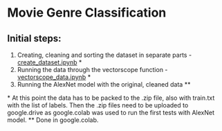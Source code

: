 # Movie Genre Classification

## Initial steps:

1. Creating, cleaning and sorting the dataset in separate parts - [create_dataset.ipynb](https://github.com/KrzysztofKleist/Movie-Genre-Classification/blob/main/create_dataset.ipynb) \*
2. Running the data through the vectorscope function - [vectorscope_data.ipynb](https://github.com/KrzysztofKleist/Movie-Genre-Classification/blob/main/vectorscope_data.ipynb) \*
3. Running the AlexNet model with the original, cleaned data \*\*

\* At this point the data has to be packed to the .zip file, also with train.txt with the list of labels. Then the .zip files need to be uploaded to google.drive as google.colab was used to run the first tests with AlexNet model.
\*\* Done in google.colab.
